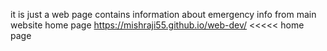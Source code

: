 it is just a web page contains information about emergency info from main website home page
https://mishraji55.github.io/web-dev/    <<<<< home page
